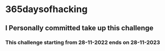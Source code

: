 # 365daysofhacking

## I Personally committed   take up this challenge 
### This challenge starting from 28-11-2022 ends on 28-11-2023
